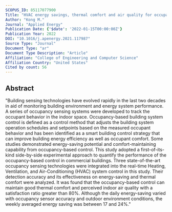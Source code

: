 ```yaml
---
SCOPUS_ID: 85117077900
Title: "HVAC energy savings, thermal comfort and air quality for occupant-centric control through a side-by-side experimental study"
Author: "Kong M."
Journal: "Applied Energy"
Publication Date: {'$date': '2022-01-15T00:00:00Z'}
Publication Year: 2022
DOI: "10.1016/j.apenergy.2021.117987"
Source Type: "Journal"
Document Type: "ar"
Document Type Description: "Article"
Affiliation: "College of Engineering and Computer Science"
Affiliation Country: "United States"
Cited by count: 56
---
```


## Abstract
"Building sensing technologies have evolved rapidly in the last two decades in aid of monitoring building environment and energy system performance. A series of occupancy sensing systems were developed to track the occupant behavior in the indoor space. Occupancy-based building system control is defined as a control method that adjusts the building system operation schedules and setpoints based on the measured occupant behavior and has been identified as a smart building control strategy that can improve building energy efficiency as well as occupant comfort. Some studies demonstrated energy-saving potential and comfort-maintaining capability from occupancy-based control. This study adopted a first-of-its-kind side-by-side experimental approach to quantify the performance of the occupancy-based control in commercial buildings. Three state-of-the-art occupancy sensing technologies were integrated into the real-time Heating, Ventilation, and Air-Conditioning (HVAC) system control in this study. Their detection accuracy and its effectiveness on energy-saving and thermal comfort were analyzed. It was found that the occupancy-based control can maintain good thermal comfort and perceived indoor air quality with a satisfaction ratio greater than 80%. Although the daily energy-saving varied with occupancy sensor accuracy and outdoor environment conditions, the weekly averaged energy saving was between 17 and 24%."
